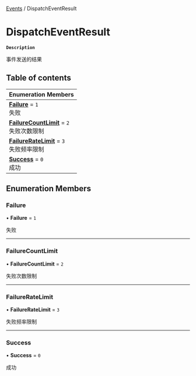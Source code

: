 [Events](../modules/Events.Events.md) / DispatchEventResult

# DispatchEventResult <Badge type="tip" text="Enumeration" /> 

**`Description`**

事件发送的结果

## Table of contents

| Enumeration Members |
| :-----|
| **[Failure](Events.DispatchEventResult.md#failure)** = ``1`` <br> 失败|
| **[FailureCountLimit](Events.DispatchEventResult.md#failurecountlimit)** = ``2`` <br> 失败次数限制|
| **[FailureRateLimit](Events.DispatchEventResult.md#failureratelimit)** = ``3`` <br> 失败频率限制|
| **[Success](Events.DispatchEventResult.md#success)** = ``0`` <br> 成功|

## Enumeration Members

### Failure  

• **Failure** = ``1``

失败

___

### FailureCountLimit  

• **FailureCountLimit** = ``2``

失败次数限制

___

### FailureRateLimit  

• **FailureRateLimit** = ``3``

失败频率限制

___

### Success  

• **Success** = ``0``

成功
